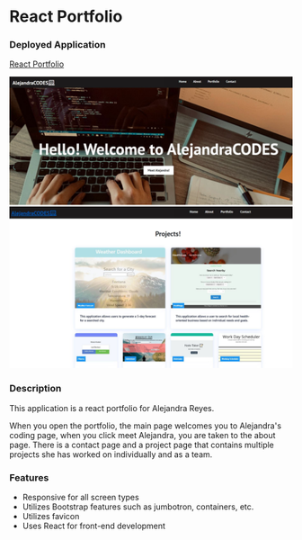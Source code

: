 # React Portfolio

### Deployed Application 

[React Portfolio](https://glacial-beyond-52105.herokuapp.com/)

![Screenshot of responsive portfolio](./public/images/port1.JPG)
![Screenshot of responsive portfolio](./public/images/port2.JPG)

### Description 
This application is a react portfolio for Alejandra Reyes.

When you open the portfolio, the main page welcomes you to Alejandra's coding page, when you click meet Alejandra, you are taken to the about page. There is a contact page and a project page that contains multiple projects she has worked on individually and as a team. 

### Features
* Responsive for all screen types
* Utilizes Bootstrap features such as jumbotron, containers, etc.   
* Utilizes favicon
* Uses React for front-end development
